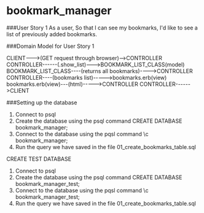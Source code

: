 
# bookmark_manager

###User Story 1
As a user,
So that I can see my bookmarks,
I'd like to see a list of previously added bookmarks.

###Domain Model for User Story 1

CLIENT--->(GET request through browser)-->CONTROLLER
CONTROLLER------(.show_list)--->BOOKMARK_LIST_CLASS(model)
BOOKMARK_LIST_CLASS----(returns all bookmarks)---->CONTROLLER
CONTROLLER----(bookmarks list)----->bookmarks.erb(view)
bookmarks.erb(view)---(html)----->CONTROLLER
CONTROLLER------>CLIENT


###Setting up the database

1. Connect to psql
2. Create the database using the psql command CREATE DATABASE bookmark_manager;
3. Connect to the database using the pqsl command \c bookmark_manager;
4. Run the query we have saved in the file 01_create_bookmarks_table.sql

CREATE TEST DATABASE


1. Connect to psql
2. Create the database using the psql command CREATE DATABASE bookmark_manager_test;
3. Connect to the database using the pqsl command \c bookmark_manager_test;
4. Run the query we have saved in the file 01_create_bookmarks_table.sql
